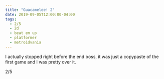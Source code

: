 ```yaml
---
title: "Guacamelee! 2"
date: 2019-09-05T12:00:00-04:00
tags:
  - 2/5
  - 2d
  - beat em up
  - platformer
  - metroidvania
---
```


I actually stopped right before the end boss, it was just a copypaste of the first game and I was pretty over it.

2/5
